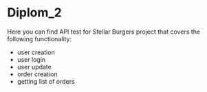 # Diplom_2
Here you can find API test for Stellar Burgers project that covers the following functionality:
  - user creation
  - user login
  - user update
  - order creation
  - getting list of orders
